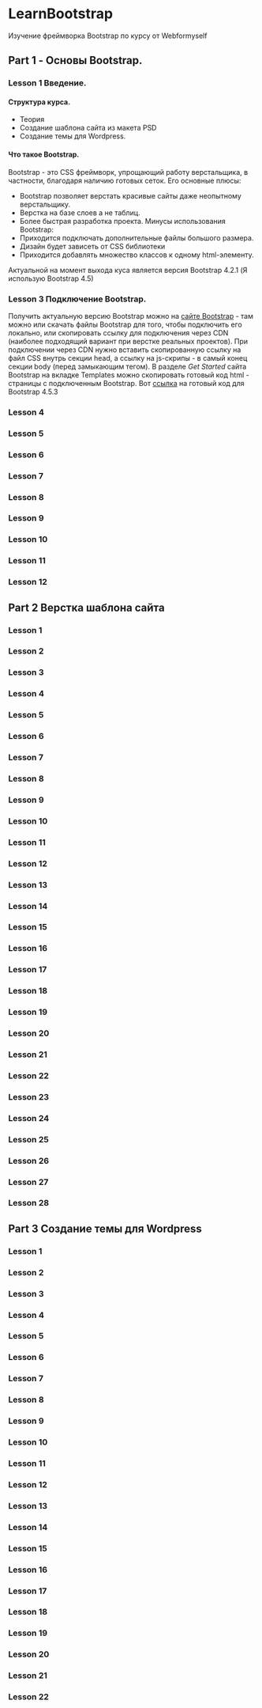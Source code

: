 # LearnBootstrap
Изучение фреймворка Bootstrap по курсу от Webformyself

## Part 1 - Основы Bootstrap.
### Lesson 1 Введение.
#### Структура курса.
- Теория
- Создание шаблона сайта из макета PSD
- Создание темы для Wordpress.

#### Что такое Bootstrap.

Bootstrap - это CSS фреймворк, упрощающий работу верстальщика, в частности, благодаря наличию готовых сеток. Его основные плюсы:

- Bootstrap позволяет верстать красивые сайты даже неопытному верстальщику.
- Верстка на базе слоев а не таблиц.
- Более быстрая разработка проекта.
Минусы использования Bootstrap:
- Приходится подключать дополнительные файлы большого размера.
- Дизайн будет зависеть от CSS библиотеки
- Приходится добавлять множество классов к одному html-элементу.

Актуальной на момент выхода куса является версия Bootstrap 4.2.1 (Я использую Bootstrap 4.5)

### Lesson 3 Подключение Bootstrap.
Получить актуальную версию Bootstrap можно на [сайте Bootstrap](https://getbootstrap.com/) - там можно или скачать файлы Bootstrap для того, чтобы подключить его локально, или скопировать ссылку для подключения через CDN (наиболее подходящий вариант при верстке реальных проектов).
При подключении через CDN нужно вставить скопированную ссылку на файл CSS внутрь секции head, а ссылку на js-скрипы - в самый конец секции body (перед замыкающим тегом).
В разделе *Get Started* сайта Bootstrap на вкладке Templates можно скопировать готовый код html - страницы с подключенным Bootstrap. Вот [ссылка](https://getbootstrap.com/docs/4.5/getting-started/introduction/#starter-template) на готовый код для Bootstrap 4.5.3

### Lesson 4
### Lesson 5
### Lesson 6
### Lesson 7
### Lesson 8
### Lesson 9
### Lesson 10
### Lesson 11
### Lesson 12

## Part 2 Верстка шаблона сайта
### Lesson 1
### Lesson 2
### Lesson 3
### Lesson 4
### Lesson 5
### Lesson 6
### Lesson 7
### Lesson 8
### Lesson 9
### Lesson 10
### Lesson 11
### Lesson 12
### Lesson 13
### Lesson 14
### Lesson 15
### Lesson 16
### Lesson 17
### Lesson 18
### Lesson 19
### Lesson 20
### Lesson 21
### Lesson 22
### Lesson 23
### Lesson 24
### Lesson 25
### Lesson 26
### Lesson 27
### Lesson 28

## Part 3 Создание темы для Wordpress

### Lesson 1
### Lesson 2
### Lesson 3
### Lesson 4
### Lesson 5
### Lesson 6
### Lesson 7
### Lesson 8
### Lesson 9
### Lesson 10
### Lesson 11
### Lesson 12
### Lesson 13
### Lesson 14
### Lesson 15
### Lesson 16
### Lesson 17
### Lesson 18
### Lesson 19
### Lesson 20
### Lesson 21
### Lesson 22
